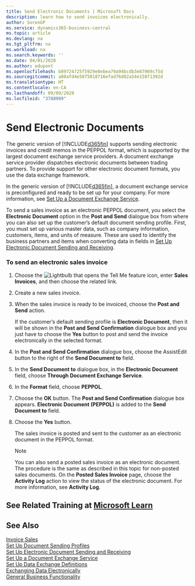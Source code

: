 ```yaml
---
title: Send Electronic Documents | Microsoft Docs
description: learn how to send invoices electronically.
author: SorenGP
ms.service: dynamics365-business-central
ms.topic: article
ms.devlang: na
ms.tgt_pltfrm: na
ms.workload: na
ms.search.keywords: ''
ms.date: 04/01/2020
ms.author: edupont
ms.openlocfilehash: b89724725f5929e0ebea79a94bcdb3e87069c75d
ms.sourcegitcommit: a80afd4e5075018716efad76d82a54e158f1392d
ms.translationtype: HT
ms.contentlocale: en-CA
ms.lasthandoff: 09/09/2020
ms.locfileid: "3788909"
---
```

# <a name="send-electronic-documents"></a>Send Electronic Documents
The generic version of [!INCLUDE[d365fin](includes/d365fin_md.md)] supports sending electronic invoices and credit memos in the PEPPOL format, which is supported by the largest document exchange service providers. A document exchange service provider dispatches electronic documents between trading partners. To provide support for other electronic document formats, you use the data exchange framework.  

 In the generic version of [!INCLUDE[d365fin](includes/d365fin_md.md)], a document exchange service is preconfigured and ready to be set up for your company. For more information, see [Set Up a Document Exchange Service](across-how-to-set-up-a-document-exchange-service.md).  

 To send a sales invoice as an electronic PEPPOL document, you select the **Electronic Document** option in the **Post and Send** dialogue box from where you can also set up the customer’s default document sending profile. First, you must set up various master data, such as company information, customers, items, and units of measure. These are used to identify the business partners and items when converting data in fields in [Set Up Electronic Document Sending and Receiving](across-how-to-set-up-electronic-document-sending-and-receiving.md).  

### <a name="to-send-an-electronic-sales-invoice"></a>To send an electronic sales invoice  

1.  Choose the ![Lightbulb that opens the Tell Me feature](media/ui-search/search_small.png "Tell me what you want to do") icon, enter **Sales Invoices**, and then choose the related link.  

2.  Create a new sales invoice.  

3.  When the sales invoice is ready to be invoiced, choose the **Post and Send** action.  

     If the customer’s default sending profile is **Electronic Document**, then it will be shown in the **Post and Send Confirmation** dialogue box and you just have to choose the **Yes** button to post and send the invoice electronically in the selected format.  

4.  In the **Post and Send Confirmation** dialogue box, choose the AssistEdit button to the right of the **Send Document to** field.  

5.  In the **Send Document to** dialogue box, in the **Electronic Document** field, choose **Through Document Exchange Service**.  

6.  In the **Format** field, choose **PEPPOL**.  

7.  Choose the **OK** button. The **Post and Send Confirmation** dialogue box appears. **Electronic Document (PEPPOL)** is added to the **Send Document to** field.  

8.  Choose the **Yes** button.  

     The sales invoice is posted and sent to the customer as an electronic document in the PEPPOL format.  

    > [!NOTE]  
    >  You can also send a posted sales invoice as an electronic document. The procedure is the same as described in this topic for non-posted sales documents. On the **Posted Sales Invoice** page, choose the **Activity Log** action to view the status of the electronic document. For more information, see **Activity Log**.  

## <a name="see-related-training-at-microsoft-learn"></a>See Related Training at [Microsoft Learn](/learn/modules/electronic-documents-dynamics-365-business-central/index)

## <a name="see-also"></a>See Also  
[Invoice Sales](sales-how-invoice-sales.md)  
[Set Up Document Sending Profiles](sales-how-setup-document-send-profiles.md)  
[Set Up Electronic Document Sending and Receiving](across-how-to-set-up-electronic-document-sending-and-receiving.md)  
[Set Up a Document Exchange Service](across-how-to-set-up-a-document-exchange-service.md)  
[Set Up Data Exchange Definitions](across-how-to-set-up-data-exchange-definitions.md)  
[Exchanging Data Electronically](across-data-exchange.md)  
[General Business Functionality](ui-across-business-areas.md)  
